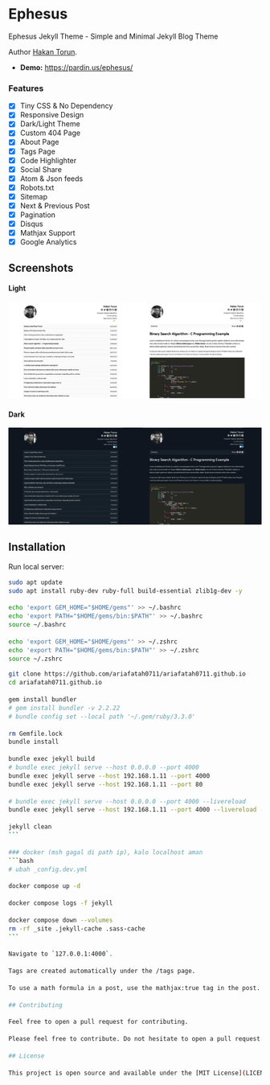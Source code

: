 # Ephesus

Ephesus Jekyll Theme - Simple and Minimal Jekyll Blog Theme

Author [Hakan Torun](https://hakan.io).

- **Demo:** https://pardin.us/ephesus/

### Features

- [x] Tiny CSS & No Dependency
- [x] Responsive Design
- [x] Dark/Light Theme
- [x] Custom 404 Page
- [x] About Page
- [x] Tags Page
- [x] Code Highlighter
- [x] Social Share
- [x] Atom & Json feeds
- [x] Robots.txt
- [x] Sitemap
- [x] Next & Previous Post
- [x] Pagination
- [x] Disqus
- [x] Mathjax Support
- [x] Google Analytics

## Screenshots

#### Light
<!-- ![light-theme](https://github.com/onepase/Ephesus/blob/master/light.png) -->
![light-theme](.github//image/light.png)


#### Dark
<!-- ![dark-theme](https://github.com/onepase/Ephesus/blob/master/dark.png) -->
![light-theme](.github//image/dark.png)

## Installation

Run local server:

```bash
sudo apt update
sudo apt install ruby-dev ruby-full build-essential zlib1g-dev -y

echo 'export GEM_HOME="$HOME/gems"' >> ~/.bashrc
echo 'export PATH="$HOME/gems/bin:$PATH"' >> ~/.bashrc
source ~/.bashrc

echo 'export GEM_HOME="$HOME/gems"' >> ~/.zshrc
echo 'export PATH="$HOME/gems/bin:$PATH"' >> ~/.zshrc
source ~/.zshrc
```

````bash
git clone https://github.com/ariafatah0711/ariafatah0711.github.io
cd ariafatah0711.github.io

gem install bundler
# gem install bundler -v 2.2.22
# bundle config set --local path '~/.gem/ruby/3.3.0'

rm Gemfile.lock
bundle install

bundle exec jekyll build
# bundle exec jekyll serve --host 0.0.0.0 --port 4000
bundle exec jekyll serve --host 192.168.1.11 --port 4000
bundle exec jekyll serve --host 192.168.1.11 --port 80

# bundle exec jekyll serve --host 0.0.0.0 --port 4000 --livereload
bundle exec jekyll serve --host 192.168.1.11 --port 4000 --livereload -w

jekyll clean
```

### docker (msh gagal di path ip), kalo localhost aman
```bash
# ubah _config.dev.yml

docker compose up -d

docker compose logs -f jekyll

docker compose down --volumes
rm -rf _site .jekyll-cache .sass-cache
```

Navigate to `127.0.0.1:4000`.

Tags are created automatically under the /tags page.

To use a math formula in a post, use the mathjax:true tag in the post.

## Contributing

Feel free to open a pull request for contributing.

Please feel free to contribute. Do not hesitate to open a pull request and fix it, please read [contributing](./CONTRIBUTING.md) before PR.

## License

This project is open source and available under the [MIT License](LICENSE).
